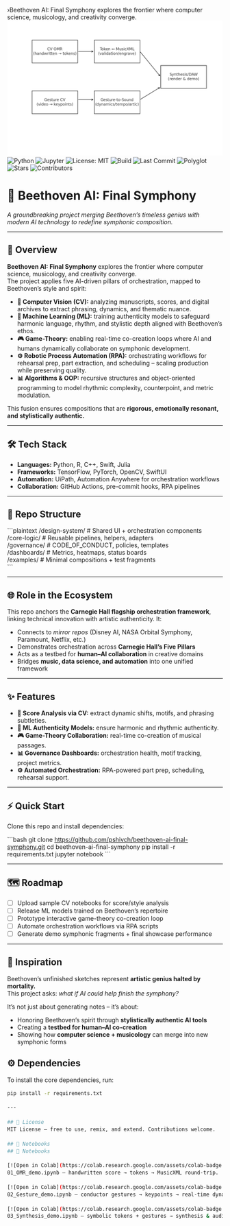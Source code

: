 ›Beethoven AI: Final Symphony explores the frontier where computer science, musicology, and creativity converge.
![Orchestration flow](orchestration_flow.png)
![Python](https://img.shields.io/badge/Python-3.x-blue?logo=python)
![Jupyter](https://img.shields.io/badge/Notebook-Jupyter-orange?logo=jupyter)
![License: MIT](https://img.shields.io/badge/License-MIT-green)
![Build](https://img.shields.io/badge/Build-Passing-brightgreen)
![Last Commit](https://img.shields.io/badge/Last_Commit-Today-success)
![Polyglot](https://img.shields.io/badge/Polyglot-ML|CV|RPA|GameTheory-purple)
![Stars](https://img.shields.io/github/stars/pshivch/beethoven-ai-final-symphony?style=social)
![Contributors](https://img.shields.io/github/contributors/pshivch/beethoven-ai-final-symphony)

# 🎼 Beethoven AI: Final Symphony  

*A groundbreaking project merging Beethoven’s timeless genius with modern AI technology to redefine symphonic composition.*

---

## 📖 Overview
**Beethoven AI: Final Symphony** explores the frontier where computer science, musicology, and creativity converge.  
The project applies five AI-driven pillars of orchestration, mapped to Beethoven’s style and spirit:

- **🎼 Computer Vision (CV):** analyzing manuscripts, scores, and digital archives to extract phrasing, dynamics, and thematic nuance.  
- **🤖 Machine Learning (ML):** training authenticity models to safeguard harmonic language, rhythm, and stylistic depth aligned with Beethoven’s ethos.  
- **🎮 Game-Theory:** enabling real-time co-creation loops where AI and humans dynamically collaborate on symphonic development.  
- **⚙️ Robotic Process Automation (RPA):** orchestrating workflows for rehearsal prep, part extraction, and scheduling – scaling production while preserving quality.  
- **📊 Algorithms & OOP:** recursive structures and object-oriented programming to model rhythmic complexity, counterpoint, and metric modulation.  

This fusion ensures compositions that are **rigorous, emotionally resonant, and stylistically authentic.**

---

## 🛠 Tech Stack
- **Languages:** Python, R, C++, Swift, Julia  
- **Frameworks:** TensorFlow, PyTorch, OpenCV, SwiftUI  
- **Automation:** UiPath, Automation Anywhere for orchestration workflows  
- **Collaboration:** GitHub Actions, pre-commit hooks, RPA pipelines  

---

## 📂 Repo Structure
\`\`\`plaintext
/design-system/     # Shared UI + orchestration components  
/core-logic/        # Reusable pipelines, helpers, adapters  
/governance/        # CODE_OF_CONDUCT, policies, templates  
/dashboards/        # Metrics, heatmaps, status boards  
/examples/          # Minimal compositions + test fragments  
\`\`\`

---

## 🌐 Role in the Ecosystem
This repo anchors the **Carnegie Hall flagship orchestration framework**, linking technical innovation with artistic authenticity. It:

- Connects to *mirror repos* (Disney AI, NASA Orbital Symphony, Paramount, Netflix, etc.)  
- Demonstrates orchestration across **Carnegie Hall’s Five Pillars**  
- Acts as a testbed for **human–AI collaboration** in creative domains  
- Bridges **music, data science, and automation** into one unified framework  

---

## ✨ Features
- **🎼 Score Analysis via CV:** extract dynamic shifts, motifs, and phrasing subtleties.  
- **🤖 ML Authenticity Models:** ensure harmonic and rhythmic authenticity.  
- **🎮 Game-Theory Collaboration:** real-time co-creation of musical passages.  
- **📊 Governance Dashboards:** orchestration health, motif tracking, project metrics.  
- **⚙️ Automated Orchestration:** RPA-powered part prep, scheduling, rehearsal support.  

---

## ⚡ Quick Start
Clone this repo and install dependencies:

\`\`\`bash
git clone https://github.com/pshivch/beethoven-ai-final-symphony.git
cd beethoven-ai-final-symphony
pip install -r requirements.txt
jupyter notebook
\`\`\`

---

## 🗺 Roadmap
- [ ] Upload sample CV notebooks for score/style analysis  
- [ ] Release ML models trained on Beethoven’s repertoire  
- [ ] Prototype interactive game-theory co-creation loop  
- [ ] Automate orchestration workflows via RPA scripts  
- [ ] Generate demo symphonic fragments + final showcase performance  

---

## 🎵 Inspiration
Beethoven’s unfinished sketches represent **artistic genius halted by mortality.**  
This project asks: *what if AI could help finish the symphony?*  

It’s not just about generating notes – it’s about:  
- Honoring Beethoven’s spirit through **stylistically authentic AI tools**  
- Creating a **testbed for human–AI co-creation**  
- Showing how **computer science + musicology** can merge into new symphonic forms  
## ⚙️ Dependencies

To install the core dependencies, run:

```bash
pip install -r requirements.txt

---

## 📜 License
MIT License – free to use, remix, and extend. Contributions welcome.

## 📓 Notebooks  
## 📓 Notebooks  

[![Open in Colab](https://colab.research.google.com/assets/colab-badge.svg)](https://colab.research.google.com/github/pshivch/beethoven-ai-final-symphony/blob/main/01_OMR_demo.ipynb)  
01_OMR_demo.ipynb — handwritten score → tokens → MusicXML round-trip.  

[![Open in Colab](https://colab.research.google.com/assets/colab-badge.svg)](https://colab.research.google.com/github/pshivch/beethoven-ai-final-symphony/blob/main/02_Gesture_demo.ipynb)  
02_Gesture_demo.ipynb — conductor gestures → keypoints → real-time dynamics.  

[![Open in Colab](https://colab.research.google.com/assets/colab-badge.svg)](https://colab.research.google.com/github/pshivch/beethoven-ai-final-symphony/blob/main/03_Synthesis_demo.ipynb)  
03_Synthesis_demo.ipynb — symbolic tokens + gestures → synthesis & audio demo.  
